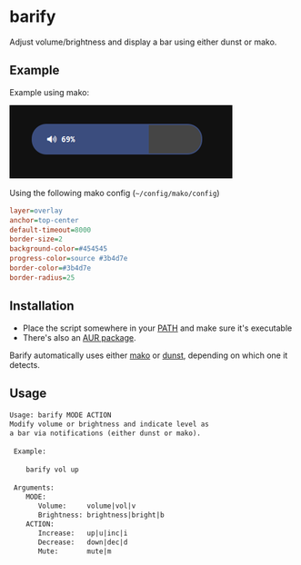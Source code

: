 # barify

Adjust volume/brightness and display a bar using either dunst or mako.

## Example

Example using mako:

![image](img/example.png)

Using the following mako config (`~/config/mako/config`)

``` ini
layer=overlay
anchor=top-center
default-timeout=8000
border-size=2
background-color=#454545
progress-color=source #3b4d7e
border-color=#3b4d7e
border-radius=25
```

## Installation

* Place the script somewhere in your
  [PATH]((https://www.baeldung.com/linux/path-variable)) and make sure it's
  executable
* There's also an [AUR package](https://aur.archlinux.org/packages/barify).

Barify automatically uses either [mako](https://github.com/emersion/mako) or
[dunst](https://github.com/dunst-project/dunst), depending on which one it
detects.

## Usage

    Usage: barify MODE ACTION
    Modify volume or brightness and indicate level as
    a bar via notifications (either dunst or mako).

     Example:

        barify vol up

     Arguments:
        MODE:
           Volume:     volume|vol|v
           Brightness: brightness|bright|b
        ACTION:
           Increase:   up|u|inc|i
           Decrease:   down|dec|d
           Mute:       mute|m
 
